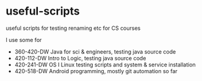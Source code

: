 # useful-scripts
useful scripts for testing renaming etc for CS courses

I use some for 

* 360-420-DW Java for sci & engineers, testing java source code
* 420-112-DW Intro to Logic, testing java source code
* 420-241-DW OS I Linux testing scripts and system & service installation 
* 420-518-DW Android programming, mostly git automation so far
